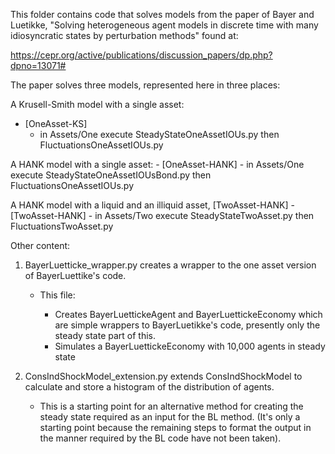 This folder contains code that solves models from the paper of Bayer and Luetikke, "Solving heterogeneous agent models in discrete time with many idiosyncratic states by perturbation methods" found at:

https://cepr.org/active/publications/discussion_papers/dp.php?dpno=13071#

The paper solves three models, represented here in three places:

A Krusell-Smith model with a single asset:
  - [OneAsset-KS]
     - in Assets/One execute SteadyStateOneAssetIOUs.py then FluctuationsOneAssetIOUs.py

A HANK model with a single asset:
    - [OneAsset-HANK] 
    	- in Assets/One execute SteadyStateOneAssetIOUsBond.py then FluctuationsOneAssetIOUs.py

A HANK model with a liquid and an illiquid asset, [TwoAsset-HANK]
    - [TwoAsset-HANK]
        - in Assets/Two execute SteadyStateTwoAsset.py then FluctuationsTwoAsset.py
	
Other content:

1) BayerLuetticke_wrapper.py creates a wrapper to the one asset version of BayerLuettike's code. 

   - This file:

      - Creates BayerLuettickeAgent and BayerLuettickeEconomy which are simple wrappers to BayerLuetikke's code, presently only the steady state part of this.
      - Simulates a BayerLuettickeEconomy with 10,000 agents in steady state

2) ConsIndShockModel_extension.py extends ConsIndShockModel to calculate and store a histogram of the distribution of agents.

   - This is a starting point for an alternative method for creating the steady state required as an input for the BL method.  (It's only a starting point because the remaining steps to format the output in the manner required by the BL code have not been taken).


